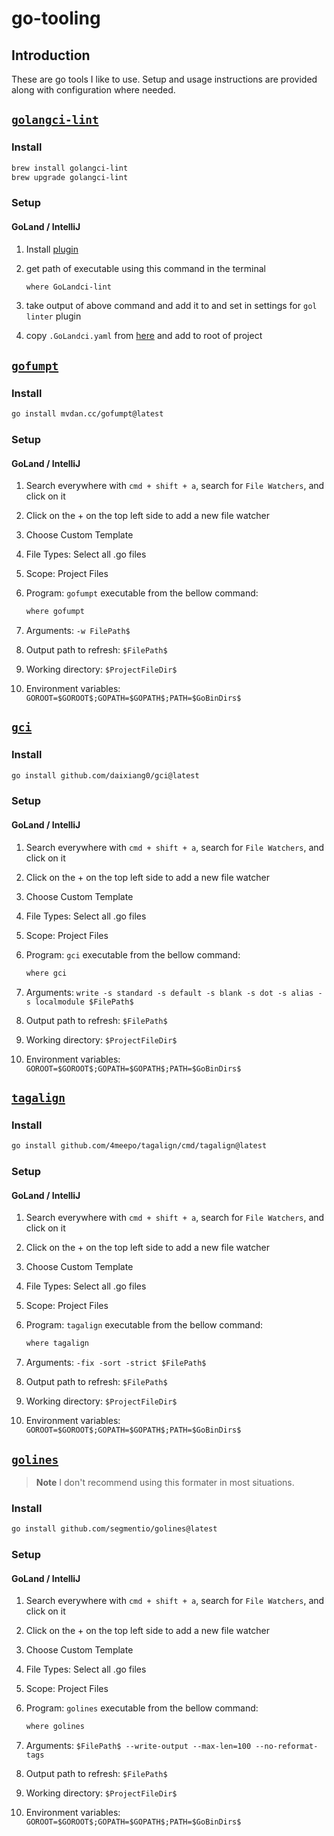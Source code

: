 # go-tooling

## Introduction

These are go tools I like to use. Setup and usage instructions are provided along with configuration
where needed.

## [`golangci-lint`](https://golangci-lint.run/)

### Install

```sh
brew install golangci-lint
brew upgrade golangci-lint
```

### Setup

#### GoLand / IntelliJ

1. Install [plugin](https://plugins.jetbrains.com/plugin/12496-go-linter)
2. get path of executable using this command in the terminal

    ```sh
    where GoLandci-lint
    ```
3. take output of above command and add it to and set in settings for `gol linter` plugin
4. copy `.GoLandci.yaml`
   from [here](https://github.com/GoLandci/GoLandci-lint/blob/master/.GoLandci.yaml) and add to root
   of project

## [`gofumpt`](https://github.com/mvdan/gofumpt)

### Install

```sh
go install mvdan.cc/gofumpt@latest
```

### Setup

#### GoLand / IntelliJ

1. Search everywhere with `cmd + shift + a`, search for `File Watchers`, and click on it
2. Click on the + on the top left side to add a new file watcher
3. Choose Custom Template
4. File Types: Select all .go files
5. Scope: Project Files
6. Program: `gofumpt` executable from the bellow command:

    ```sh
    where gofumpt
    ```
7. Arguments: `-w FilePath$`
8. Output path to refresh: `$FilePath$`
9. Working directory: `$ProjectFileDir$`
10. Environment variables: `GOROOT=$GOROOT$;GOPATH=$GOPATH$;PATH=$GoBinDirs$`

## [`gci`](https://github.com/daixiang0/gci)

### Install

```sh
go install github.com/daixiang0/gci@latest
```

### Setup

#### GoLand / IntelliJ

1. Search everywhere with `cmd + shift + a`, search for `File Watchers`, and click on it
2. Click on the + on the top left side to add a new file watcher
3. Choose Custom Template
4. File Types: Select all .go files
5. Scope: Project Files
6. Program: `gci` executable from the bellow command:

    ```sh
    where gci
    ```
7. Arguments: `write -s standard -s default -s blank -s dot -s alias -s localmodule $FilePath$`
8. Output path to refresh: `$FilePath$`
9. Working directory: `$ProjectFileDir$`
10. Environment variables: `GOROOT=$GOROOT$;GOPATH=$GOPATH$;PATH=$GoBinDirs$`

## [`tagalign`](https://github.com/4meepo/tagalign)

### Install

```sh
go install github.com/4meepo/tagalign/cmd/tagalign@latest
```

### Setup

#### GoLand / IntelliJ

1. Search everywhere with `cmd + shift + a`, search for `File Watchers`, and click on it
2. Click on the + on the top left side to add a new file watcher
3. Choose Custom Template
4. File Types: Select all .go files
5. Scope: Project Files
6. Program: `tagalign` executable from the bellow command:

    ```sh
    where tagalign
    ```
7. Arguments: `-fix -sort -strict $FilePath$`
8. Output path to refresh: `$FilePath$`
9. Working directory: `$ProjectFileDir$`
10. Environment variables: `GOROOT=$GOROOT$;GOPATH=$GOPATH$;PATH=$GoBinDirs$`

## [`golines`](https://github.com/segmentio/golines)

> **Note**
> I don't recommend using this formater in most situations.

### Install

```sh
go install github.com/segmentio/golines@latest
```

### Setup

#### GoLand / IntelliJ

1. Search everywhere with `cmd + shift + a`, search for `File Watchers`, and click on it
2. Click on the + on the top left side to add a new file watcher
3. Choose Custom Template
4. File Types: Select all .go files
5. Scope: Project Files
6. Program: `golines` executable from the bellow command:

    ```sh
    where golines
    ```
7. Arguments: `$FilePath$ --write-output --max-len=100 --no-reformat-tags`
8. Output path to refresh: `$FilePath$`
9. Working directory: `$ProjectFileDir$`
10. Environment variables: `GOROOT=$GOROOT$;GOPATH=$GOPATH$;PATH=$GoBinDirs$`